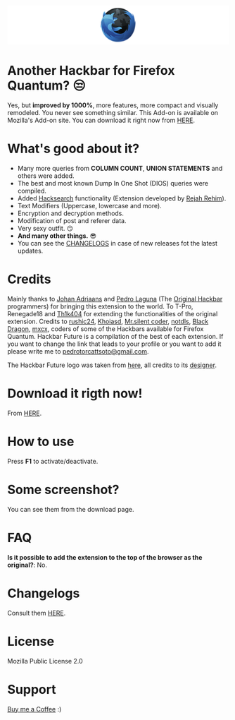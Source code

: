 ![Hackbar Future Logo](/src/BannerHBF.png)

# Another Hackbar for Firefox Quantum? :unamused: #

Yes, but **improved by 1000%**, more features, more compact and visually remodeled. You never see something similar. This Add-on is available on Mozilla's Add-on site. You can download it right now from [HERE](https://addons.mozilla.org/es/firefox/addon/hackbar-future/).

# What's good about it? #
- Many more queries from **COLUMN COUNT**, **UNION STATEMENTS** and others were added.
- The best and most known Dump In One Shot (DIOS) queries were compiled.
- Added [Hacksearch](http://penzil-hacksearch.blogspot.com) functionality (Extension developed by [Rejah Rehim](https://rejahrehim.com/)).
- Text Modifiers (Uppercase, lowercase and more).
- Encryption and decryption methods.
- Modification of post and referer data.
- Very sexy outfit. :smirk:
- **And many other things.** :sunglasses:
- You can see the [CHANGELOGS](CHANGELOGS.md) in case of new releases fot the latest updates.

# Credits #
Mainly thanks to [Johan Adriaans](https://github.com/johan-adriaans) and [Pedro Laguna](https://github.com/pedlagdur) (The [Original Hackbar](https://code.google.com/archive/p/hackbar) programmers) for bringing this extension to the world. To T-Pro, Renegade18 and [Th1k404](https://www.youtube.com/channel/UCWmc88n31or-wfbKbGIpo0g) for extending the functionalities of the original extension. Credits to [rushic24](https://github.com/rushic24), [Khoiasd](https://github.com/khoiasd/hackbar), [Mr.silent coder](http://facebook.com/f3max), [notdls](https://github.com/notdls), [Black Dragon](https://github.com/noobfromvn/), [mxcx](http://fosec.vn), coders of some of the Hackbars available for Firefox Quantum. Hackbar Future is a compilation of the best of each extension. If you want to change the link that leads to your profile or you want to add it please write me to [pedrotorcattsoto@gmail.com](mailto:pedrotorcattsoto@gmail.com).

The Hackbar Future logo was taken from [here](http://www.softicons.com/system-icons/hydropro-icons-by-mediadesign/firefox-icon), all credits to its [designer](http://mediadesign.deviantart.com/).

# Download it rigth now! #
From [HERE](https://addons.mozilla.org/es/firefox/addon/hackbar-future/).

# How to use #
Press **F1** to activate/deactivate.

# Some screenshot? #

You can see them from the download page.

# FAQ #

**Is it possible to add the extension to the top of the browser as the original?**: No.

# Changelogs #

Consult them [HERE](CHANGELOGS.md).

# License #
Mozilla Public License 2.0

# Support #
[Buy me a Coffee](https://www.buymeacoffee.com/Jalkhov) :)